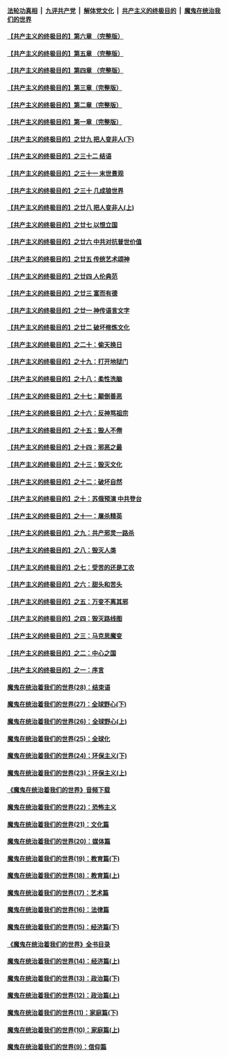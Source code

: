 ####  [法轮功真相](../../../../basic/blob/master/README.md?t=05170501) &nbsp;|&nbsp; [九评共产党](../../../../9ping.md/blob/master/README.md?t=05170501) &nbsp;|&nbsp; [解体党文化](../../../../jtdwh.md/blob/master/README.md?t=05170501)  &nbsp;|&nbsp; [共产主义的终极目的](../../../../gczydzjmd.md/blob/master/README.md?t=05170501) &nbsp;|&nbsp; [魔鬼在统治我们的世界](../../../../mgztzwmdsj.md/blob/master/README.md?t=05170501) 

#### [【共产主义的终极目的】第六章 （完整版）](../pages/nsc422/n11428913.md?t=05170501) 

#### [【共产主义的终极目的】第五章 （完整版）](../pages/nsc422/n11428912.md?t=05170501) 

#### [【共产主义的终极目的】第四章 （完整版）](../pages/nsc422/n11428907.md?t=05170501) 

#### [【共产主义的终极目的】第三章（完整版）](../pages/nsc422/n11428848.md?t=05170501) 

#### [【共产主义的终极目的】第二章（完整版）](../pages/nsc422/n11428831.md?t=05170501) 

#### [【共产主义的终极目的】第一章（完整版）](../pages/nsc422/n11417651.md?t=05170501) 

#### [【共产主义的终极目的】之廿九 把人变非人(下)](../pages/nsc422/n11344140.md?t=05170501) 

#### [【共产主义的终极目的】之三十二 结语](../pages/nsc422/n11360535.md?t=05170501) 

#### [【共产主义的终极目的】之三十一 末世景观](../pages/nsc422/n11351129.md?t=05170501) 

#### [【共产主义的终极目的】之三十 几成狼世界](../pages/nsc422/n11348280.md?t=05170501) 

#### [【共产主义的终极目的】之廿八 把人变非人(上)](../pages/nsc422/n11340492.md?t=05170501) 

#### [【共产主义的终极目的】之廿七 以恨立国](../pages/nsc422/n11336944.md?t=05170501) 

#### [【共产主义的终极目的】之廿六 中共对抗普世价值](../pages/nsc422/n11324785.md?t=05170501) 

#### [【共产主义的终极目的】之廿五 传统艺术颂神](../pages/nsc422/n11296396.md?t=05170501) 

#### [【共产主义的终极目的】之廿四 人伦典范](../pages/nsc422/n11296397.md?t=05170501) 

#### [【共产主义的终极目的】之廿三 富而有德](../pages/nsc422/n11283598.md?t=05170501) 

#### [【共产主义的终极目的】之廿一 神传语言文字](../pages/nsc422/n11263265.md?t=05170501) 

#### [【共产主义的终极目的】之廿二 破坏修炼文化](../pages/nsc422/n11245728.md?t=05170501) 

#### [【共产主义的终极目的】之二十：偷天换日](../pages/nsc422/n11238846.md?t=05170501) 

#### [【共产主义的终极目的】之十九：打开地狱门](../pages/nsc422/n11206376.md?t=05170501) 

#### [【共产主义的终极目的】之十八：柔性洗脑](../pages/nsc422/n11199994.md?t=05170501) 

#### [【共产主义的终极目的】之十七：颠倒善恶](../pages/nsc422/n11179782.md?t=05170501) 

#### [【共产主义的终极目的】之十六：反神骂祖宗](../pages/nsc422/n11166798.md?t=05170501) 

#### [【共产主义的终极目的】之十五：毁人不倦](../pages/nsc422/n11166792.md?t=05170501) 

#### [【共产主义的终极目的】之十四：邪恶之最](../pages/nsc422/n11150249.md?t=05170501) 

#### [【共产主义的终极目的】之十三：毁灭文化](../pages/nsc422/n11135227.md?t=05170501) 

#### [【共产主义的终极目的】之十二：破坏自然](../pages/nsc422/n11135214.md?t=05170501) 

#### [【共产主义的终极目的】之十：苏俄预演 中共登台](../pages/nsc422/n11118424.md?t=05170501) 

#### [【共产主义的终极目的】之十一：屠杀精英](../pages/nsc422/n11118442.md?t=05170501) 

#### [【共产主义的终极目的】之九：共产邪灵一路杀](../pages/nsc422/n11114139.md?t=05170501) 

#### [【共产主义的终极目的】之八：毁灭人类](../pages/nsc422/n11108503.md?t=05170501) 

#### [【共产主义的终极目的】之七：受苦的还是工农](../pages/nsc422/n11101809.md?t=05170501) 

#### [【共产主义的终极目的】之六：甜头和苦头](../pages/nsc422/n11096971.md?t=05170501) 

#### [【共产主义的终极目的】之五：万变不离其邪](../pages/nsc422/n11091285.md?t=05170501) 

#### [【共产主义的终极目的】之四：毁灭路线图](../pages/nsc422/n11086284.md?t=05170501) 

#### [【共产主义的终极目的】之三：马克思魔变](../pages/nsc422/n11061941.md?t=05170501) 

#### [【共产主义的终极目的】之二：中心之国](../pages/nsc422/n11047728.md?t=05170501) 

#### [【共产主义的终极目的】之一：序言](../pages/nsc422/n11086077.md?t=05170501) 

#### [魔鬼在统治着我们的世界(28)：结束语](../pages/nsc422/n10936246.md?t=05170501) 

#### [魔鬼在统治着我们的世界(27)：全球野心(下)](../pages/nsc422/n10928319.md?t=05170501) 

#### [魔鬼在统治着我们的世界(26)：全球野心(上)](../pages/nsc422/n10900318.md?t=05170501) 

#### [魔鬼在统治着我们的世界(25)：全球化](../pages/nsc422/n10788205.md?t=05170501) 

#### [魔鬼在统治着我们的世界(24)：环保主义(下)](../pages/nsc422/n10695307.md?t=05170501) 

#### [魔鬼在统治着我们的世界(23)：环保主义(上)](../pages/nsc422/n10688613.md?t=05170501) 

#### [《魔鬼在统治着我们的世界》音频下载](../pages/nsc422/n10635553.md?t=05170501) 

#### [魔鬼在统治着我们的世界(22)：恐怖主义](../pages/nsc422/n10614727.md?t=05170501) 

#### [魔鬼在统治着我们的世界(21)：文化篇](../pages/nsc422/n10597706.md?t=05170501) 

#### [魔鬼在统治着我们的世界(20)：媒体篇](../pages/nsc422/n10586579.md?t=05170501) 

#### [魔鬼在统治着我们的世界(19)：教育篇(下)](../pages/nsc422/n10564808.md?t=05170501) 

#### [魔鬼在统治着我们的世界(18)：教育篇(上)](../pages/nsc422/n10526970.md?t=05170501) 

#### [魔鬼在统治着我们的世界(17)：艺术篇](../pages/nsc422/n10499093.md?t=05170501) 

#### [魔鬼在统治着我们的世界(16)：法律篇](../pages/nsc422/n10485969.md?t=05170501) 

#### [魔鬼在统治着我们的世界(15)：经济篇(下)](../pages/nsc422/n10469975.md?t=05170501) 

#### [《魔鬼在统治着我们的世界》全书目录](../pages/nsc422/n10464261.md?t=05170501) 

#### [魔鬼在统治着我们的世界(14)：经济篇(上)](../pages/nsc422/n10457370.md?t=05170501) 

#### [魔鬼在统治着我们的世界(13)：政治篇(下)](../pages/nsc422/n10448270.md?t=05170501) 

#### [魔鬼在统治着我们的世界(12)：政治篇(上)](../pages/nsc422/n10444576.md?t=05170501) 

#### [魔鬼在统治着我们的世界(11)：家庭篇(下)](../pages/nsc422/n10440961.md?t=05170501) 

#### [魔鬼在统治着我们的世界(10)：家庭篇(上)](../pages/nsc422/n10435448.md?t=05170501) 

#### [魔鬼在统治着我们的世界(9)：信仰篇](../pages/nsc422/n10432159.md?t=05170501) 

